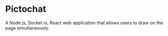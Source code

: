 # Pictochat
A Node.js, Socket.io, React web application that allows users to draw on the page simultaneously.
